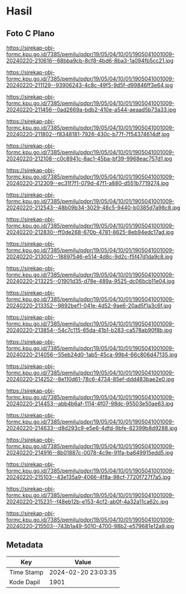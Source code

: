 # Hasil

## Foto C Plano

https://sirekap-obj-formc.kpu.go.id/7385/pemilu/pdpr/19/05/04/10/01/1905041001009-20240220-210616--68bba9cb-8cf8-4bd6-8ba3-1a094fb5cc21.jpg

https://sirekap-obj-formc.kpu.go.id/7385/pemilu/pdpr/19/05/04/10/01/1905041001009-20240220-211129--93906243-4c8c-49f5-9d5f-d99846ff3e64.jpg

https://sirekap-obj-formc.kpu.go.id/7385/pemilu/pdpr/19/05/04/10/01/1905041001009-20240220-211456--0ad2669a-bdb2-410e-a544-aeaad5b73a33.jpg

https://sirekap-obj-formc.kpu.go.id/7385/pemilu/pdpr/19/05/04/10/01/1905041001009-20240220-211802--f8348181-7926-430c-b77f-7f54374614df.jpg

https://sirekap-obj-formc.kpu.go.id/7385/pemilu/pdpr/19/05/04/10/01/1905041001009-20240220-212108--c0c8941c-8ac1-45ba-bf39-9968eac757d1.jpg

https://sirekap-obj-formc.kpu.go.id/7385/pemilu/pdpr/19/05/04/10/01/1905041001009-20240220-212309--ec31f7f1-079d-47f1-a880-d551b7719274.jpg

https://sirekap-obj-formc.kpu.go.id/7385/pemilu/pdpr/19/05/04/10/01/1905041001009-20240220-212543--48b09b34-3029-48c5-9440-b0385d7a98c8.jpg

https://sirekap-obj-formc.kpu.go.id/7385/pemilu/pdpr/19/05/04/10/01/1905041001009-20240220-212830--ff0de268-670b-4781-8625-8eb94edc17ad.jpg

https://sirekap-obj-formc.kpu.go.id/7385/pemilu/pdpr/19/05/04/10/01/1905041001009-20240220-213020--18897546-e514-4d8c-9d2c-f5f47d1da9c8.jpg

https://sirekap-obj-formc.kpu.go.id/7385/pemilu/pdpr/19/05/04/10/01/1905041001009-20240220-213225--01901d35-d78e-489a-9525-dc06bcb11e04.jpg

https://sirekap-obj-formc.kpu.go.id/7385/pemilu/pdpr/19/05/04/10/01/1905041001009-20240220-213352--9892bef1-041e-4d52-9ae6-20ad5f1a3c6f.jpg

https://sirekap-obj-formc.kpu.go.id/7385/pemilu/pdpr/19/05/04/10/01/1905041001009-20240220-213854--54c7c115-65da-41b1-b283-ca578ab90f8b.jpg

https://sirekap-obj-formc.kpu.go.id/7385/pemilu/pdpr/19/05/04/10/01/1905041001009-20240220-214056--55eb24d0-1ab5-45ca-99b4-66c806d47135.jpg

https://sirekap-obj-formc.kpu.go.id/7385/pemilu/pdpr/19/05/04/10/01/1905041001009-20240220-214252--8e110d61-78c6-4734-85ef-ddd483bae2e0.jpg

https://sirekap-obj-formc.kpu.go.id/7385/pemilu/pdpr/19/05/04/10/01/1905041001009-20240220-214453--abb4b6af-1114-4f07-98dc-95503e50ae63.jpg

https://sirekap-obj-formc.kpu.go.id/7385/pemilu/pdpr/19/05/04/10/01/1905041001009-20240220-214633--d8d293c9-e5e6-4dfd-9bfe-82399b8d9288.jpg

https://sirekap-obj-formc.kpu.go.id/7385/pemilu/pdpr/19/05/04/10/01/1905041001009-20240220-214916--8b01887c-0078-4c9e-91fa-ba649915edd5.jpg

https://sirekap-obj-formc.kpu.go.id/7385/pemilu/pdpr/19/05/04/10/01/1905041001009-20240220-215103--43e135a9-4066-4f8a-98cf-7720f727f7a5.jpg

https://sirekap-obj-formc.kpu.go.id/7385/pemilu/pdpr/19/05/04/10/01/1905041001009-20240220-215231--f48eb12b-e153-4cf2-ab0f-4a32a11ca62c.jpg

https://sirekap-obj-formc.kpu.go.id/7385/pemilu/pdpr/19/05/04/10/01/1905041001009-20240220-215503--743b1a49-5010-4700-98b2-e579681e12a9.jpg


## Metadata

| Key        | Value               |
| ---------- | ------------------- |
| Time Stamp | 2024-02-20 23:03:35 |
| Kode Dapil | 1901                |



